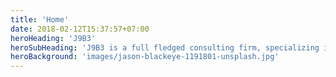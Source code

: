 ```yaml
---
title: 'Home'
date: 2018-02-12T15:37:57+07:00
heroHeading: 'J9B3'
heroSubHeading: 'J9B3 is a full fledged consulting firm, specializing in the latest cloud computing technologies'
heroBackground: 'images/jason-blackeye-1191801-unsplash.jpg'
---
```

